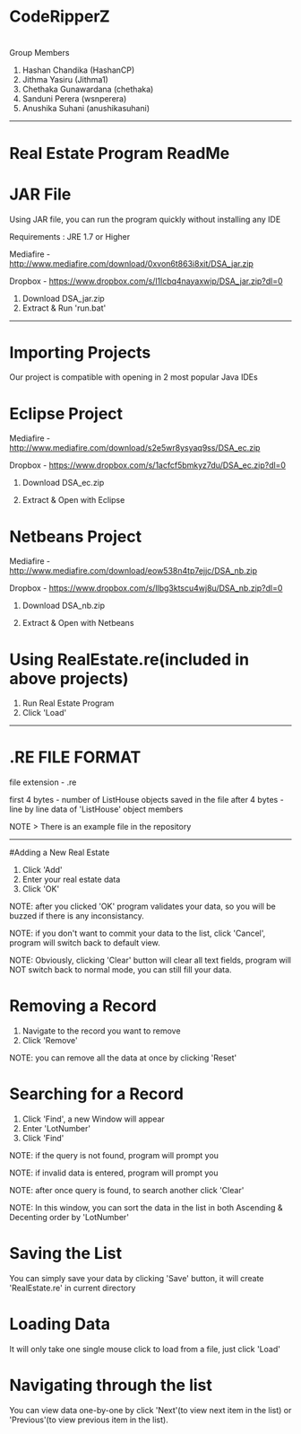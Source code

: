# CodeRipperZ
#
Group Members
  1. Hashan Chandika (HashanCP)
  2. Jithma Yasiru (Jithma1)        
  3. Chethaka Gunawardana  (chethaka)
  4. Sanduni Perera  (wsnperera)
  5. Anushika Suhani (anushikasuhani)

---------------------------------------------------------------------

# Real Estate Program ReadMe

# JAR File

Using JAR file, you can run the program quickly without installing any IDE

Requirements : JRE 1.7 or Higher

Mediafire - http://www.mediafire.com/download/0xvon6t863i8xit/DSA_jar.zip

Dropbox - https://www.dropbox.com/s/l1lcbq4nayaxwip/DSA_jar.zip?dl=0

1. Download DSA_jar.zip
2. Extract & Run 'run.bat'

---------------------------------------------------------------------

# Importing Projects

Our project is compatible with opening in 2 most popular Java IDEs

# Eclipse Project

Mediafire - http://www.mediafire.com/download/s2e5wr8ysyaq9ss/DSA_ec.zip

Dropbox - https://www.dropbox.com/s/1acfcf5bmkyz7du/DSA_ec.zip?dl=0

1. Download DSA_ec.zip

2. Extract & Open with Eclipse

# Netbeans Project

Mediafire - http://www.mediafire.com/download/eow538n4tp7ejjc/DSA_nb.zip

Dropbox - https://www.dropbox.com/s/llbg3ktscu4wj8u/DSA_nb.zip?dl=0

1. Download DSA_nb.zip

2. Extract & Open with Netbeans

# Using RealEstate.re(included in above projects)
1. Run Real Estate Program
2. Click 'Load'

---------------------------------------------------------------------

# .RE FILE FORMAT

file extension - .re

first 4 bytes - number of ListHouse objects saved in the file
after 4 bytes - line by line data of 'ListHouse' object members

NOTE > There is an example file in the repository

---------------------------------------------------------------------

#Adding a New Real Estate

1. Click 'Add'
2. Enter your real estate data
3. Click 'OK'

NOTE: after you clicked 'OK' program validates your data, so you will be buzzed if there is any inconsistancy.

NOTE: if you don't want to commit your data to the list, click 'Cancel', program will switch back to default view.

NOTE: Obviously, clicking 'Clear' button will clear all text fields, program will NOT switch back to normal mode, you can still fill your data.

# Removing a Record

1. Navigate to the record you want to remove
2. Click 'Remove'

NOTE: you can remove all the data at once by clicking 'Reset'

# Searching for a Record

1. Click 'Find', a new Window will appear
2. Enter 'LotNumber'
3. Click 'Find'

NOTE: if the query is not found, program will prompt you

NOTE: if invalid data is entered, program will prompt you

NOTE: after once query is found, to search another click 'Clear'

NOTE: In this window, you can sort the data in the list in both Ascending & Decenting order by 'LotNumber'

# Saving the List

You can simply save your data by clicking 'Save' button, it will create 'RealEstate.re' in current directory

# Loading Data

It will only take one single mouse click to load from a file, just click 'Load'

# Navigating through the list

You can view data one-by-one by click 'Next'(to view next item in the list) or 'Previous'(to view previous item in the list).
